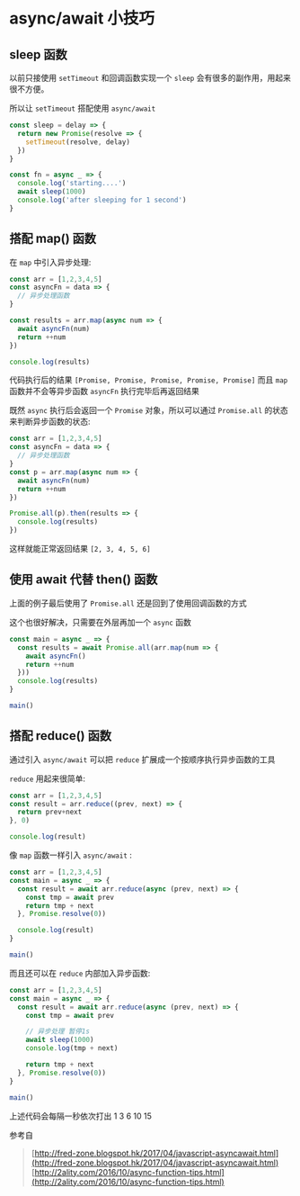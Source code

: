 # async/await 小技巧

## sleep 函数

以前只接使用 `setTimeout` 和回调函数实现一个 `sleep` 会有很多的副作用，用起来很不方便。

所以让 `setTimeout` 搭配使用 `async/await`

```js
const sleep = delay => {
  return new Promise(resolve => {
    setTimeout(resolve, delay)
  })
}

const fn = async _ => {
  console.log('starting....')
  await sleep(1000)
  console.log('after sleeping for 1 second')
}
```

## 搭配 map() 函数

在 `map` 中引入异步处理:

```js
const arr = [1,2,3,4,5]
const asyncFn = data => {
  // 异步处理函数
}

const results = arr.map(async num => {
  await asyncFn(num)
  return ++num
})

console.log(results)
```

代码执行后的结果 `[Promise, Promise, Promise, Promise, Promise]` 而且 `map` 函数并不会等异步函数 `asyncFn` 执行完毕后再返回结果

既然 `async` 执行后会返回一个 `Promise` 对象，所以可以通过 `Promise.all` 的状态来判断异步函数的状态:

```js
const arr = [1,2,3,4,5]
const asyncFn = data => {
  // 异步处理函数
}
const p = arr.map(async num => {
  await asyncFn(num)
  return ++num
})

Promise.all(p).then(results => {
  console.log(results)
})
```

这样就能正常返回结果 `[2, 3, 4, 5, 6]`

## 使用 await 代替 then() 函数

上面的例子最后使用了 `Promise.all`  还是回到了使用回调函数的方式

这个也很好解决，只需要在外层再加一个 `async` 函数

```js
const main = async _ => {
  const results = await Promise.all(arr.map(num => {
    await asyncFn()
    return ++num
  }))
  console.log(results)
}

main()
```


## 搭配 reduce() 函数

通过引入 `async/await` 可以把 `reduce` 扩展成一个按顺序执行异步函数的工具

`reduce` 用起来很简单:

```js
const arr = [1,2,3,4,5]
const result = arr.reduce((prev, next) => {
  return prev+next
}, 0)

console.log(result)

```

像 `map` 函数一样引入 `async/await` :

```js
const arr = [1,2,3,4,5]
const main = async _ => {
  const result = await arr.reduce(async (prev, next) => {
    const tmp = await prev
    return tmp + next
  }, Promise.resolve(0))

  console.log(result)
}

main()
```

而且还可以在 `reduce` 内部加入异步函数:

```js
const arr = [1,2,3,4,5]
const main = async _ => {
  const result = await arr.reduce(async (prev, next) => {
    const tmp = await prev

    // 异步处理 暂停1s
    await sleep(1000)
    console.log(tmp + next)

    return tmp + next
  }, Promise.resolve(0))
}

main()
```

上述代码会每隔一秒依次打出 1 3 6 10 15


参考自
> [http://fred-zone.blogspot.hk/2017/04/javascript-asyncawait.html](http://fred-zone.blogspot.hk/2017/04/javascript-asyncawait.html)
> [http://2ality.com/2016/10/async-function-tips.html](http://2ality.com/2016/10/async-function-tips.html)